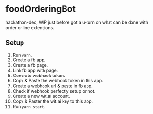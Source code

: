 # foodOrderingBot
hackathon-dec, WIP just before got a u-turn on what can be done with order online extensions.

## Setup
1. Run `yarn`.
2. Create a fb app.
3. Create a fb page.
4. Link fb app with page.
5. Generate webhook token.
6. Copy & Paste the webhook token in this app.
7. Create a webhook url & paste in fb app.
8. Check if webhook perfectly setup or not.
9. Create a new wit.ai account.
10. Copy & Paster the wit.ai key to this app.
11. Run `yarn start`.

